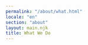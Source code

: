 ```yaml
---
permalink: "/about/what.html"
locale: "en"
section: "about"
layout: main.njk
title: What We Do
---
```


